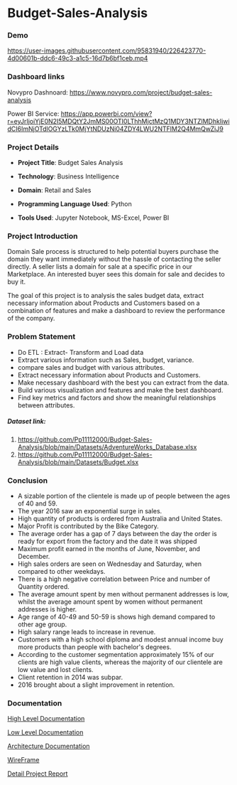 # Budget-Sales-Analysis

### Demo

https://user-images.githubusercontent.com/95831940/226423770-4d00601b-ddc6-49c3-a1c5-16d7b6bf1ceb.mp4

### Dashboard links

Novypro Dashnoard: https://www.novypro.com/project/budget-sales-analysis

Power BI Service: https://app.powerbi.com/view?r=eyJrIjoiYjE0N2I5MDQtY2JmMS00OTI0LThhMjctMzQ1MDY3NTZlMDhkIiwidCI6ImNjOTdlOGYzLTk0MjYtNDUzNi04ZDY4LWU2NTFlM2Q4MmQwZiJ9

### Project Details

- __Project Title__: Budget Sales Analysis

- __Technology__: Business Intelligence

- __Domain__: Retail and Sales

- __Programming Language Used__: Python

- __Tools Used__: Jupyter Notebook, MS-Excel, Power BI

### Project Introduction

Domain Sale process is structured to help potential buyers purchase the domain they want immediately without the hassle of contacting the seller directly. A seller lists a domain for sale at a specific price in our Marketplace. An interested buyer sees this domain for sale and decides to buy it. 

The goal of this project is to analysis the sales budget data, extract necessary information about Products and Customers based on a combination of features and make a dashboard to review the performance of the company.

### Problem Statement

- Do ETL : Extract- Transform and Load data 
- Extract various information such as Sales, budget, variance.
- compare sales and budget with various attributes.
- Extract necessary information about Products and Customers.
- Make necessary dashboard with the best you can extract from the data.
- Build various visualization and features and make the best dashboard.
- Find key metrics and factors and show the meaningful relationships between attributes.

##### Dataset link:

1) https://github.com/Pp11112000/Budget-Sales-Analysis/blob/main/Datasets/AdventureWorks_Database.xlsx
2) https://github.com/Pp11112000/Budget-Sales-Analysis/blob/main/Datasets/Budget.xlsx

### Conclusion 

- A sizable portion of the clientele is made up of people between the ages of 40 and 59.
- The year 2016 saw an exponential surge in sales.
- High quantity of products is ordered from Australia and United States.
- Major Profit is contributed by the Bike Category.
- The average order has a gap of 7 days between the day the order is ready for export from the factory and the date it was shipped
- Maximum profit earned in the months of June, November, and December.
- High sales orders are seen on Wednesday and Saturday, when compared to other weekdays.
- There is a high negative correlation between Price and number of Quantity ordered.
- The average amount spent by men without permanent addresses is low, whilst the average amount spent by women without permanent addresses is higher.
- Age range of 40-49 and 50-59 is shows high demand compared to other age group.
- High salary range leads to increase in revenue.
- Customers with a high school diploma and modest annual income buy more products than people with bachelor's degrees.
- According to the customer segmentation approximately 15% of our clients are high value clients, whereas the majority of our clientele are low value and lost clients.
- Client retention in 2014 was subpar.
- 2016 brought about a slight improvement in retention.

### Documentation

[High Level Documentation](https://github.com/Pp11112000/Budget-Sales-Analysis/blob/main/Documentation/HLD%20(High%20Level%20Design).pdf)

[Low Level Documentation](https://github.com/Pp11112000/Budget-Sales-Analysis/blob/main/Documentation/LLD%20(Low%20Level%20Design).pdf)

[Architecture Documentation](https://github.com/Pp11112000/Budget-Sales-Analysis/blob/main/Documentation/Architecture%20Design.pdf)

[WireFrame](https://github.com/Pp11112000/Budget-Sales-Analysis/blob/main/Documentation/Wireframe%20Document.pdf)

[Detail Project Report](https://github.com/Pp11112000/Budget-Sales-Analysis/blob/main/Documentation/Detailed%20Project%20Report.pdf)
